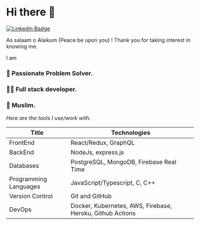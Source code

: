 # Hi there 👋

[![Linkedin Badge](https://img.shields.io/badge/-LinkedIn-blue?style=for-the-badge&logo=Linkedin&logoColor=white&link=https://www.linkedin.com/in/imsajeel)](https://www.linkedin.com/in/imsajeel)

<!-- [![Laptop Badge](https://img.shields.io/badge/-Portfolio-red?style=for-the-badge&logoColor=white&link=https://www.sajeelaalam.com)](https://www.sajeelaalam.com) -->

As salaam o Alaikum (Peace be upon you) ! Thank you for taking interest in knowing me.

I am

### 🎲 Passionate Problem Solver.

### 👨‍💻 Full stack developer.

### 🕌 Muslim.

_Here are the tools I use/work with._

| Title                 | Technologies                                              |
| --------------------- | --------------------------------------------------------- |
| FrontEnd              | React/Redux, GraphQL                                      |
| BackEnd               | NodeJs, express.js                                        |
| Databases             | PostgreSQL, MongoDB, Firebase Real Time                   |
| Programming Languages | JavaScript/Typescript, C, C++                             |
| Version Control       | Git and GitHub                                            |
| DevOps                | Docker, Kubernetes, AWS, Firebase, Heroku, Github Actions |
